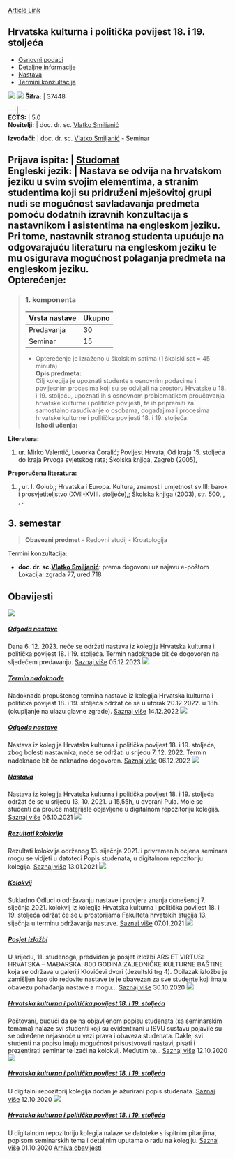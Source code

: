 [Article Link](https://www.fhs.hr/predmet/hkpp11s)

## Hrvatska kulturna i politička povijest 18. i 19. stoljeća
  * [Osnovni podaci](https://www.fhs.hr/predmet/hkpp11s#v1id-523751_53907_1_0 "Osnovni podaci")
  * [Detaljne informacije](https://www.fhs.hr/predmet/hkpp11s#v1id-523751_53907_1_1 "Detaljne informacije")
  * [Nastava](https://www.fhs.hr/predmet/hkpp11s#v1id-523751_53907_1_2 "Nastava")
  * [Termini konzultacija](https://www.fhs.hr/predmet/hkpp11s#v1id-523751_53907_1_3 "Termini konzultacija")


[![](https://www.fhs.hr/img/flags/gif/hr.gif)](https://www.fhs.hr/predmet/hkpp11s) [![](https://www.fhs.hr/img/flags/gif/gb.gif)](https://www.fhs.hr/en/course/ccaphot1a1c)
**Šifra:** |  37448  
  
---|---  
**ECTS:** |  5.0   
**Nositelji:** |  doc. dr. sc. [Vlatko Smiljanić](https://www.fhs.hr/djelatnik/vlatko.smiljanic)   
  
**Izvođači:** |  doc. dr. sc. [Vlatko Smiljanić](https://www.fhs.hr/djelatnik/vlatko.smiljanic) - Seminar  
  
**Prijava ispita:** |  [Studomat](http://www.isvu.hr/studomat)  
**Engleski jezik:** |  Nastava se odvija na hrvatskom jeziku u svim svojim elementima, a stranim studentima koji su pridruženi mješovitoj grupi nudi se mogućnost savladavanja predmeta pomoću dodatnih izravnih konzultacija s nastavnikom i asistentima na engleskom jeziku. Pri tome, nastavnik stranog studenta upućuje na odgovarajuću literaturu na engleskom jeziku te mu osigurava mogućnost polaganja predmeta na engleskom jeziku.   
**Opterećenje:**  
---  
> ### 1. komponenta
> | Vrsta nastave | Ukupno  
> ---|---  
> Predavanja | 30  
> Seminar | 15  
> * Opterećenje je izraženo u školskim satima (1 školski sat = 45 minuta)   
**Opis predmeta:**  
> Cilj kolegija je upoznati studente s osnovnim podacima i povijesnim procesima koji su se odvijali na prostoru Hrvatske u 18. i 19. stoljeću, upoznati ih s osnovnom problematikom proučavanja hrvatske kulturne i političke povijesti, te ih pripremiti za samostalno rasuđivanje o osobama, događajima i procesima hrvatske kulturne i političke povijesti 18. i 19. stoljeća.  
**Ishodi učenja:**  

  
**Literatura:**  
  1. ur. Mirko Valentić, Lovorka Čoralić; Povijest Hrvata, Od kraja 15. stoljeća do kraja Prvoga svjetskog rata; Školska knjiga, Zagreb (2005), 

  
**Preporučena literatura:**  
  1. , ur. I. Golub,; Hrvatska i Europa. Kultura, znanost i umjetnost sv.III: barok i prosvjetiteljstvo (XVII-XVIII. stoljeće),; Školska knjiga (2003), str. 500, , , .

  
**3. semestar**  
---  
> **Obavezni predmet** - Redovni studij - Kroatologija  
>   
Termini konzultacija: 
  * **doc. dr. sc.[Vlatko Smiljanić](https://www.fhs.hr/djelatnik/vlatko.smiljanic)**: 
prema dogovoru uz najavu e-poštom
Lokacija: zgrada 77, ured 718 


## Obavijesti
[ ![](https://www.fhs.hr/_pub/themes_static/hrstud2024/default/img/default_news.jpg) ](https://www.fhs.hr/predmet/hkpp11s?@=21lv6#news_81515)
#####  [Odgoda nastave](https://www.fhs.hr/predmet/hkpp11s?@=21lv6#news_81515)
Dana 6. 12. 2023. neće se održati nastava iz kolegija Hrvatska kulturna i politička povijest 18. i 19. stoljeća. Termin nadoknade bit će dogovoren na sljedećem predavanju. 
[Saznaj više](https://www.fhs.hr/predmet/hkpp11s?@=21lv6#news_81515)
05.12.2023
[ ![](https://www.fhs.hr/_pub/themes_static/hrstud2024/default/img/default_news.jpg) ](https://www.fhs.hr/predmet/hkpp11s?@=21jmc#news_81515)
#####  [Termin nadoknade](https://www.fhs.hr/predmet/hkpp11s?@=21jmc#news_81515)
Nadoknada propuštenog termina nastave iz kolegija Hrvatska kulturna i politička povijest 18. i 19. stoljeća održat će se u utorak 20.12.2022. u 18h. (okupljanje na ulazu glavne zgrade). 
[Saznaj više](https://www.fhs.hr/predmet/hkpp11s?@=21jmc#news_81515)
14.12.2022
[ ![](https://www.fhs.hr/_pub/themes_static/hrstud2024/default/img/default_news.jpg) ](https://www.fhs.hr/predmet/hkpp11s?@=21jkd#news_81515)
#####  [Odgoda nastave](https://www.fhs.hr/predmet/hkpp11s?@=21jkd#news_81515)
Nastava iz kolegija Hrvatska kulturna i politička povijest 18. i 19. stoljeća, zbog bolesti nastavnika, neće se održati u srijedu 7. 12. 2022. Termin nadoknade bit će naknadno dogovoren. 
[Saznaj više](https://www.fhs.hr/predmet/hkpp11s?@=21jkd#news_81515)
06.12.2022
[ ![](https://www.fhs.hr/_pub/themes_static/hrstud2024/default/img/default_news.jpg) ](https://www.fhs.hr/predmet/hkpp11s?@=21ga4#news_81515)
#####  [Nastava](https://www.fhs.hr/predmet/hkpp11s?@=21ga4#news_81515)
Nastava iz kolegija Hrvatska kulturna i politička povijest 18. i 19. stoljeća održat će se u srijedu 13. 10. 2021. u 15,55h, u dvorani Pula. Mole se studenti da prouče materijale objavljene u digitalnom repozitoriju kolegija. 
[Saznaj više](https://www.fhs.hr/predmet/hkpp11s?@=21ga4#news_81515)
06.10.2021
[ ![](https://www.fhs.hr/_pub/themes_static/hrstud2024/default/img/default_news.jpg) ](https://www.fhs.hr/predmet/hkpp11s?@=21e3d#news_81515)
#####  [Rezultati kolokvija](https://www.fhs.hr/predmet/hkpp11s?@=21e3d#news_81515)
Rezultati kolokvija održanog 13. siječnja 2021. i privremenih ocjena seminara mogu se vidjeti u datoteci Popis studenata, u digitalnom repozitoriju kolegija. 
[Saznaj više](https://www.fhs.hr/predmet/hkpp11s?@=21e3d#news_81515)
13.01.2021
[ ![](https://www.fhs.hr/_pub/themes_static/hrstud2024/default/img/default_news.jpg) ](https://www.fhs.hr/predmet/hkpp11s?@=21dzv#news_81515)
#####  [Kolokvij](https://www.fhs.hr/predmet/hkpp11s?@=21dzv#news_81515)
Sukladno Odluci o održavanju nastave i provjera znanja donešenoj 7. siječnja 2021. kolokvij iz kolegija Hrvatska kulturna i politička povijest 18. i 19. stoljeća održat će se u prostorijama Fakulteta hrvatskih studija 13. siječnja u terminu održavanja nastave. 
[Saznaj više](https://www.fhs.hr/predmet/hkpp11s?@=21dzv#news_81515)
07.01.2021
[ ![](https://www.fhs.hr/_pub/themes_static/hrstud2024/default/img/default_news.jpg) ](https://www.fhs.hr/predmet/hkpp11s?@=21d9a#news_81515)
#####  [Posjet izložbi](https://www.fhs.hr/predmet/hkpp11s?@=21d9a#news_81515)
U srijedu, 11. studenoga, predviđen je posjet izložbi ARS ET VIRTUS: HRVATSKA – MAĐARSKA. 800 GODINA ZAJEDNIČKE KULTURNE BAŠTINE koja se održava u galeriji Klovićevi dvori (Jezuitski trg 4). Obilazak izložbe je zamišljen kao dio redovite nastave te je obavezan za sve studente koji imaju obavezu pohađanja nastave a mogu... 
[Saznaj više](https://www.fhs.hr/predmet/hkpp11s?@=21d9a#news_81515)
30.10.2020
[ ![](https://www.fhs.hr/_pub/themes_static/hrstud2024/default/img/default_news.jpg) ](https://www.fhs.hr/predmet/hkpp11s?@=21cz7#news_81515)
#####  [Hrvatska kulturna i politička povijest 18. i 19. stoljeća](https://www.fhs.hr/predmet/hkpp11s?@=21cz7#news_81515)
Poštovani, budući da se na objavljenom popisu studenata (sa seminarskim temama) nalaze svi studenti koji su evidentirani u ISVU sustavu pojavile su se određene nejasnoće u vezi prava i obaveza studenata. Dakle, svi studenti na popisu imaju mogućnost prisustvovati nastavi, pisati i prezentirati seminar te izaći na kolokvij. Međutim te... 
[Saznaj više](https://www.fhs.hr/predmet/hkpp11s?@=21cz7#news_81515)
12.10.2020
[ ![](https://www.fhs.hr/_pub/themes_static/hrstud2024/default/img/default_news.jpg) ](https://www.fhs.hr/predmet/hkpp11s?@=21cz3#news_81515)
#####  [Hrvatska kulturna i politička povijest 18. i 19. stoljeća](https://www.fhs.hr/predmet/hkpp11s?@=21cz3#news_81515)
U digitalni repozitorij kolegija dodan je ažurirani popis studenata. 
[Saznaj više](https://www.fhs.hr/predmet/hkpp11s?@=21cz3#news_81515)
12.10.2020
[ ![](https://www.fhs.hr/_pub/themes_static/hrstud2024/default/img/default_news.jpg) ](https://www.fhs.hr/predmet/hkpp11s?@=21ctt#news_81515)
#####  [Hrvatska kulturna i politička povijest 18. i 19. stoljeća](https://www.fhs.hr/predmet/hkpp11s?@=21ctt#news_81515)
U digitalnom repozitoriju kolegija nalaze se datoteke s ispitnim pitanjima, popisom seminarskih tema i detaljnim uputama o radu na kolegiju. 
[Saznaj više](https://www.fhs.hr/predmet/hkpp11s?@=21ctt#news_81515)
01.10.2020
[Arhiva obavijesti](https://www.fhs.hr/predmet/hkpp11s?@=20pc8#news_81515 "Arhiva obavijesti")
